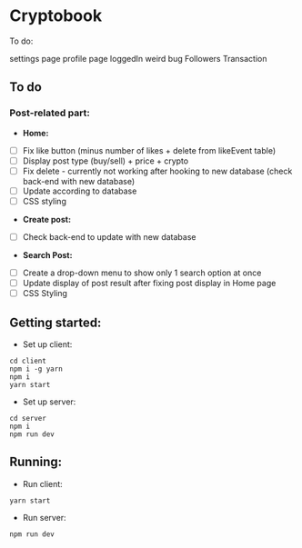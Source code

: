 ﻿# Cryptobook

To do:

settings page
profile page
loggedIn weird bug
Followers
Transaction

## To do
### Post-related part:
- **Home:** 
- [ ] Fix like button (minus number of likes + delete from likeEvent table)
- [ ] Display post type (buy/sell) + price + crypto
- [ ] Fix delete - currently not working after hooking to new database (check back-end with new database)
- [ ] Update according to database
- [ ] CSS styling

- **Create post:**
- [ ] Check back-end to update with new database

- **Search Post:**
- [ ] Create a drop-down menu to show only 1 search option at once
- [ ] Update display of post result after fixing post display in Home page
- [ ] CSS Styling

## Getting started:
- Set up client:
```
cd client
npm i -g yarn
npm i
yarn start
```

- Set up server:
```
cd server
npm i
npm run dev
```

## Running:
- Run client:
```
yarn start
```
- Run server:
```
npm run dev
```
